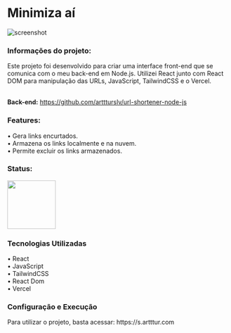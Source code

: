 <h1> Minimiza aí</h1> 

![screenshot](https://github.com/user-attachments/assets/b07dd54e-f73f-40e1-8648-6abe74ad95c1)

<h3>Informações do projeto: </h3>
Este projeto foi desenvolvido para criar uma interface front-end que se comunica com o meu back-end em Node.js. Utilizei React junto com React DOM para manipulação das URLs, JavaScript, TailwindCSS e o Vercel.

<br><strong>Back-end:</strong> https://github.com/arttturslv/url-shortener-node-js

<h3>Features: </h3>
• Gera links encurtados. <br>
• Armazena os links localmente e na nuvem. <br>
• Permite excluir os links armazenados. <br>

<h3>Status: </h3> 
<img width="110px" src="https://i.imgur.com/n8nELsw.png">

<h3> Tecnologias Utilizadas</h3> 
• React <br>
• JavaScript <br>
• TailwindCSS <br>
• React Dom <br>
• Vercel <br>

<h3> Configuração e Execução</h3>
Para utilizar o projeto, basta acessar: https://s.artttur.com
